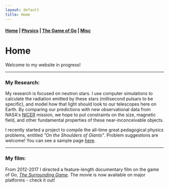```yaml
---
layout: default
title: Home
---
```


#### [Home](index.md) | [Physics](physics.md) | [The Game of Go](go.md) | [Misc](misc.md)

# Home

Welcome to my website in progress! 

---

### My Research:

My research is focused on neutron stars. I use computer simulations to calculate the radiation emitted by these stars 
(millisecond pulsars to be specific), and model how that light should look to our telescopes here on Earth. 
By comparing our predictions with new observational data from NASA's [NICER](https://www.nasa.gov/nicer) mission, we hope to put constraints on the size, magnetic field, and other fundamental properties of these near-inconceivable objects. 

I recently started a project to compile the all-time great pedagogical physics problems, entitled *"On the Shoulders of Giants"*. Problem suggestions are welcome! You can see a sample page [here](https://github.com/WSLockhart/Physics/blob/master/TimelessProblems_sample.pdf).

<!--
![pulsar](/images/pulsar.jpg)
<img src="https://github.com/WSLockhart/home/blob/master/images/pulsar.jpg" alt="drawing" width="500px"/>
-->

---

### My film:

From 2012-2017 I directed a feature-length documentary film on the game of Go, [*The Surrounding Game*](https://www.surroundinggamemovie.com/). The movie is now available on major platforms - check it out! 

<!--
![tsg](/images/TSG.png)
-->
